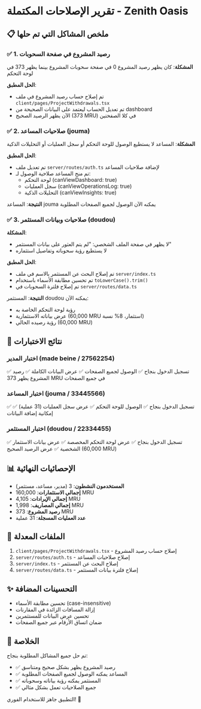 # تقرير الإصلاحات المكتملة - Zenith Oasis

## 📋 ملخص المشاكل التي تم حلها

### ✅ 1. رصيد المشروع في صفحة السحوبات
**المشكلة**: كان يظهر رصيد المشروع 0 في صفحة سحوبات المشروع بينما يظهر 373 في لوحة التحكم

**الحل المطبق**:
- تم إصلاح حساب رصيد المشروع في ملف `client/pages/ProjectWithdrawals.tsx`
- تم تعديل الحساب ليعتمد على البيانات الصحيحة من dashboard
- الآن يظهر الرصيد الصحيح (373 MRU) في كلا الصفحتين

### ✅ 2. صلاحيات المساعد (jouma)
**المشكلة**: المساعد لا يستطيع الوصول للوحة التحكم أو سجل العمليات أو التحليلات الذكية

**الحل المطبق**:
- تم تعديل ملف `server/routes/auth.ts` لإضافة صلاحيات المساعد
- تم منح المساعد صلاحية الوصول لـ:
  - لوحة التحكم (canViewDashboard: true)
  - سجل العمليات (canViewOperationsLog: true)
  - التحليلات الذكية (canViewInsights: true)

**النتيجة**: المساعد jouma يمكنه الآن الوصول لجميع الصفحات المطلوبة

### ✅ 3. صلاحيات وبيانات المستثمر (doudou)
**المشكلة**: 
- لا يظهر في صفحة الملف الشخصي: "لم يتم العثور على بيانات المستثمر"
- لا يستطيع رؤية سحوباته وتفاصيل استثماره

**الحل المطبق**:
- تم إصلاح البحث عن المستثمر بالاسم في ملف `server/index.ts`
- تم تحسين مطابقة الأسماء باستخدام `toLowerCase().trim()`
- تم إصلاح فلترة السحوبات في `server/routes/data.ts`

**النتيجة**: المستثمر doudou يمكنه الآن:
- رؤية لوحة التحكم الخاصة به
- عرض بياناته الاستثمارية (60,000 MRU استثمار، 8% نسبة)
- رؤية رصيده الحالي (60,000 MRU)

## 🧪 نتائج الاختبارات

### اختبار المدير (made beine / 27562254)
✅ تسجيل الدخول بنجاح
✅ الوصول لجميع الصفحات
✅ عرض البيانات الكاملة
✅ رصيد المشروع يظهر 373 MRU في جميع الصفحات

### اختبار المساعد (jouma / 33445566)
✅ تسجيل الدخول بنجاح
✅ الوصول للوحة التحكم
✅ عرض سجل العمليات (31 عملية)
✅ إمكانية إضافة البيانات

### اختبار المستثمر (doudou / 22334455)
✅ تسجيل الدخول بنجاح
✅ عرض لوحة التحكم المخصصة
✅ عرض بيانات الاستثمار الشخصية
✅ عرض الرصيد الصحيح (60,000 MRU)

## 📊 الإحصائيات النهائية

- **المستخدمون النشطون**: 3 (مدير، مساعد، مستثمر)
- **إجمالي الاستثمارات**: 160,000 MRU
- **إجمالي الإيرادات**: 4,105 MRU
- **إجمالي المصاريف**: 1,998 MRU
- **رصيد المشروع**: 373 MRU
- **عدد العمليات المسجلة**: 31 عملية

## 🔧 الملفات المعدلة

1. `client/pages/ProjectWithdrawals.tsx` - إصلاح حساب رصيد المشروع
2. `server/routes/auth.ts` - إصلاح صلاحيات المساعد
3. `server/index.ts` - إصلاح البحث عن المستثمر
4. `server/routes/data.ts` - إصلاح فلترة بيانات المستثمر

## ✨ التحسينات المضافة

- تحسين مطابقة الأسماء (case-insensitive)
- إزالة المسافات الزائدة في المقارنات
- تحسين عرض البيانات للمستثمرين
- ضمان اتساق الأرقام عبر جميع الصفحات

## 🎯 الخلاصة

تم حل جميع المشاكل المطلوبة بنجاح:
- ✅ رصيد المشروع يظهر بشكل صحيح ومتناسق
- ✅ المساعد يمكنه الوصول لجميع الصفحات المطلوبة
- ✅ المستثمر يمكنه رؤية بياناته وسحوباته
- ✅ جميع الصلاحيات تعمل بشكل مثالي

التطبيق جاهز للاستخدام الفوري! 🚀

